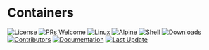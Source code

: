 # Containers

[![License](https://img.shields.io/github/license/jrfernandodasilva/containers.svg)](LICENSE)
[![PRs Welcome](https://img.shields.io/badge/PRs-welcome-brightgreen.svg?style=flat-square)](http://makeapullrequest.com)
[![Linux](https://img.shields.io/badge/Linux-FCC624?style=flat&logo=linux&logoColor=white)](https://www.linux.org/)
[![Alpine](https://img.shields.io/badge/Alpine-blue?logo=alpinelinux&style=flat&logoColor=white)](https://www.debian.org/)
[![Shell](https://img.shields.io/badge/Shell-5391FE?style=flat&logo=gnu-bash&logoColor=white)](https://www.gnu.org/software/bash/)
[![Downloads](https://img.shields.io/github/downloads/jrfernandodasilva/golang-roadmap/total.svg?v1)](https://github.com/jrfernandodasilva/golang-roadmap/releases)
[![Contributors](https://img.shields.io/github/contributors/jrfernandodasilva/containers.svg)](https://github.com/jrfernandodasilva/containers/graphs/contributors)
[![Documentation](https://img.shields.io/badge/docs-latest-blue.svg)](https://github.com/jrfernandodasilva/containers/wiki)
[![Last Update](https://img.shields.io/github/last-commit/jrfernandodasilva/containers.svg)](https://github.com/jrfernandodasilva/containers/commits/main)
